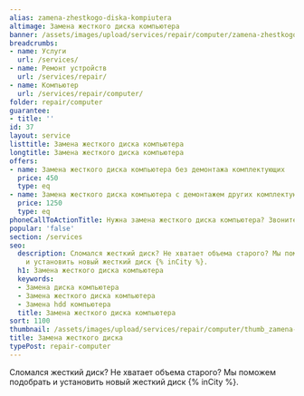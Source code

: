 ```yaml
---
alias: zamena-zhestkogo-diska-kompiutera
altimage: Замена жесткого диска компьютера
banner: /assets/images/upload/services/repair/computer/zamena-zhestkogo-diska-kompiutera.jpg
breadcrumbs:
- name: Услуги
  url: /services/
- name: Ремонт устройств
  url: /services/repair/
- name: Компьютер
  url: /services/repair/computer/
folder: repair/computer
guarantee:
- title: ''
id: 37
layout: service
listtitle: Замена жесткого диска компьютера
longtitle: Замена жесткого диска компьютера
offers:
- name: Замена жесткого диска компьютера без демонтажа комплектующих
  price: 450
  type: eq
- name: Замена жесткого диска компьютера с демонтажем других комплектующих
  price: 1250
  type: eq
phoneCallToActionTitle: Нужна замена жесткого диска компьютера? Звоните!
popular: 'false'
section: /services
seo:
  description: Сломался жесткий диск? Не хватает объема старого? Мы поможем подобрать
    и установить новый жесткий диск {% inCity %}.
  h1: Замена жесткого диска компьютера
  keywords:
  - Замена диска компьютера
  - Замена жесткого диска компьютера
  - Замена hdd компьютера
  title: Замена жесткого диска компьютера
sort: 1100
thumbnail: /assets/images/upload/services/repair/computer/thumb_zamena-zhestkogo-diska-kompiutera.jpg
title: Замена жесткого диска
typePost: repair-computer
---
```

Сломался жесткий диск? Не хватает объема старого? Мы поможем подобрать и установить новый жесткий диск {% inCity %}.